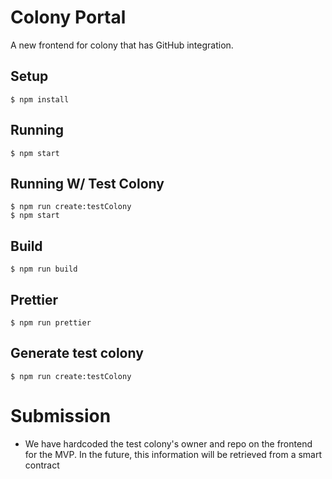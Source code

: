 # Colony Portal  
A new frontend for colony that has GitHub integration.  

## Setup  
```  
$ npm install  
```  

## Running  
```  
$ npm start  
```  

## Running W/ Test Colony  
```  
$ npm run create:testColony  
$ npm start  
```  

## Build  
```  
$ npm run build  
```  

## Prettier  
```  
$ npm run prettier  
```  

## Generate test colony  
```  
$ npm run create:testColony  
```  

# Submission

- We have hardcoded the test colony's owner and repo on the frontend for the MVP. In the future, this information will be retrieved from a smart contract